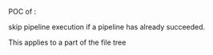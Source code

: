 POC of : 

skip pipeline execution if a pipeline has already succeeded.

This applies to a part of the file tree
